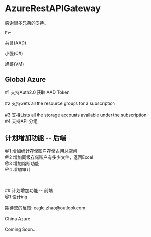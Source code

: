 # AzureRestAPIGateway

 
感谢很多兄弟的支持。 

 Ex: 

 兵哥(AAD) 

 小强(C#) 

 旭哥(VM)



## Global Azure

#1 支持Auth2.0 获取 AAD Token  	</br>																					
#2 支持Gets all the resource groups for a subscription 	</br>												
#3 支持Lists all the storage accounts available under the subscription </br>
#4 支持API 分组 </br>


## 计划增加功能 -- 后端

@1 增加统计存储账户存储占用总空间</br>
@2 增加同级存储账户有多少文件，返回Excel</br>
@3 增加熔断功能 </br>
@4 增加审计</br>

</br>
</br>
## 计划增加功能 -- 前端
</br>
@1 设计ing

</br>
</br>
期待您的反馈: eagle.zhao@outlook.com

</br>
</br>
China Azure 
</br>
</br>
Coming Soon...